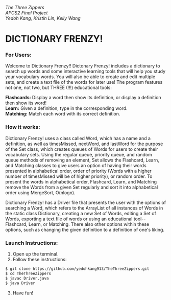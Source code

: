 *The Three Zippers*           
*APCS2 Final Project*           
*Yedoh Kang, Kristin Lin, Kelly Wang*          

# DICTIONARY FRENZY!

### For Users:
Welcome to Dictionary Frenzy!! Dictonary Frenzy! includes a dictionary to search up words and some interactive learning tools that will help you study your vocabulary words. You will also be able to create and edit multiple sets, and create a text file of the words for later use! The program features not one, not two, but THREE (!!!) educational tools: 

**Flashcards:** Display a word then show its definition, or display a definition then show its word!     
**Learn:** Given a definition, type in the corresponding word.              
**Matching:** Match each word with its correct definition.                      

### How it works:

Dictionary Frenzy! uses a class called Word, which has a name and a definition, as well as timesMissed, nextWord, and lastWord for the purpose of the Set class, which creates queues of Words for users to create their vocabulary sets. Using the regular queue, priority queue, and random queue methods of removing an element, Set allows the Flashcard, Learn, and Matching classes to give users an option of having their words presented in alphabetical order, order of priority (Words with a higher number of timesMissed will be of higher priority), or random order. To present the words in alphabetical order, Flashcard, Learn, and Matching remove the Words from a given Set regularly and sort it into alphabetical order using MergeSort, O(nlogn).

Dictionary Frenzy! has a Driver file that presents the user with the options of searching a Word, which refers to the ArrayList of all instances of Words in the static class Dictionary, creating a new Set of Words, editing a Set of Words, exporting a text file of words or using an educational tool--Flashcard, Learn, or Matching. There also other options within these options, such as changing the given definition to a definition of one's liking.

### Launch Instructions: 
1. Open up the terminal.
2. Follow these instructions:
```txt
$ git clone https://github.com/yedohkang913/TheThreeZippers.git
$ cd TheThreeZippers
$ javac Driver.java
$ java Driver
```
3. Have fun!

